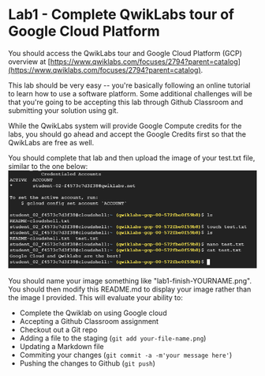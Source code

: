 # Lab1 - Complete QwikLabs tour of Google Cloud Platform

You should access the QwikLabs tour and Google Cloud Platform (GCP)
overview at [https://www.qwiklabs.com/focuses/2794?parent=catalog](https://www.qwiklabs.com/focuses/2794?parent=catalog).

This lab should be very easy -- you're basically following an online
tutorial to learn how to use a software platform. Some additional
challenges will be that you're going to be accepting this lab through
Github Classroom and submitting your solution using git.

While the QwikLabs system will provide Google Compute credits for the
labs, you should go ahead and accept the Google Credits first so that
the QwikLabs are free as well.

You should complete that lab and then upload the image of your
test.txt file, similar to the one below:
![Screen capture of test output](./lab1-finish-SrinivasAkhilMallela.png)

You should name your image something like
"lab1-finish-YOURNAME.png". You should then modify this README.md to
display your image rather than the image I provided. This will
evaluate your ability to:

* Complete the Qwiklab on using Google cloud
* Accepting a Github Classroom assignment
* Checkout out a Git repo
* Adding a file to the staging (`git add your-file-name.png`)
* Updating a Markdown file
* Commiting your changes (`git commit -a -m'your message here'`)
* Pushing the changes to Github (`git push`)

